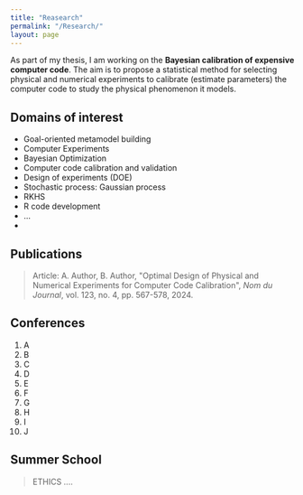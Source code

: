 ```yaml
---
title: "Reasearch"
permalink: "/Research/"
layout: page
---
```


As part of my thesis, I am working on the **Bayesian calibration of expensive computer code**. The aim is to propose a statistical method for selecting physical and numerical experiments to calibrate (estimate parameters) the computer code to study the physical phenomenon it models.

## Domains of interest
 - Goal-oriented metamodel building
 - Computer Experiments
 - Bayesian Optimization 
 - Computer code calibration and validation
 - Design of experiments (DOE)
 - Stochastic process: Gaussian process
 - RKHS
 - R code development
 - ...
 - 
## Publications
> Article: A. Author, B. Author, "Optimal Design of Physical and Numerical Experiments for Computer Code Calibration", *Nom du Journal*, vol. 123, no. 4, pp. 567-578, 2024.

## Conferences
1. A
2. B
3. C
4. D
5. E
6. F
7. G
8. H
9. I
10. J

## Summer School
> ETHICS ....
